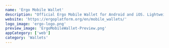 ```yaml
---
name: 'Ergo Mobile Wallet'
description: "Official Ergo Mobile Wallet for Android and iOS. Lightweight and simple to use."
website: 'https://ergoplatform.org/en/mobile_wallets/'
logo_image: 'ergo-logo.png'
preview_image: 'ErgoMobileWallet-Preview.png'
appCategory: ['web']
category: 'Wallets'
---
```

